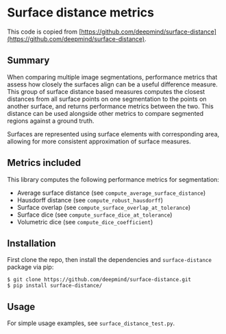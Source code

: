 # Surface distance metrics
This code is copied from [https://github.com/deepmind/surface-distance](https://github.com/deepmind/surface-distance).

## Summary
When comparing multiple image segmentations, performance metrics that assess how closely the surfaces align can be a useful difference measure. This group of surface distance based measures computes the closest distances from all surface points on one segmentation to the points on another surface, and returns performance metrics between the two. This distance can be used alongside other metrics to compare segmented regions against a ground truth.

Surfaces are represented using surface elements with corresponding area, allowing for more consistent approximation of surface measures.

## Metrics included
This library computes the following performance metrics for segmentation:

- Average surface distance (see `compute_average_surface_distance`)
- Hausdorff distance (see `compute_robust_hausdorff`)
- Surface overlap (see `compute_surface_overlap_at_tolerance`)
- Surface dice (see `compute_surface_dice_at_tolerance`)
- Volumetric dice (see `compute_dice_coefficient`)

## Installation
First clone the repo, then install the dependencies and `surface-distance`
package via pip:

```shell
$ git clone https://github.com/deepmind/surface-distance.git
$ pip install surface-distance/
```

## Usage
For simple usage examples, see `surface_distance_test.py`.
